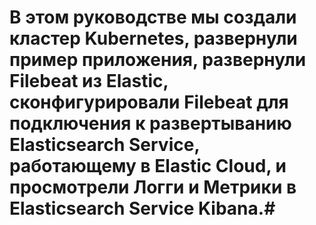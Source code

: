 # В этом руководстве мы создали кластер Kubernetes, развернули пример приложения, развернули Filebeat из Elastic, сконфигурировали Filebeat для подключения к развертыванию Elasticsearch Service, работающему в Elastic Cloud, и просмотрели Логги и Метрики в Elasticsearch Service Kibana.#

